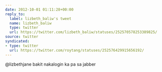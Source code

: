 ```yaml
---
date: 2012-10-01 01:11:28+00:00
reply_to:
  label: lizbeth_baliw's tweet
  name: lizbeth_baliw
  type: twitter
  url: https://twitter.com/lizbeth_baliw/statuses/252570578253389825/
source: twitter
syndicated:
- type: twitter
  url: https://twitter.com/roytang/statuses/252576429915656192/
---
```


@lizbethjane bakit nakalogin ka pa sa jabber